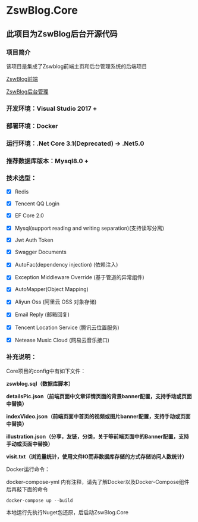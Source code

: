 # ZswBlog.Core
## 此项目为ZswBlog后台开源代码
### 项目简介
该项目是集成了Zswblog前端主页和后台管理系统的后端项目

[ZswBlog前端](https://github.com/Sandaman2015/ZswBlog3.0)

[ZswBlog后台管理](https://github.com/Sandaman2015/ZswBlog.Manager)

### 开发环境：Visual Studio 2017 +

### 部署环境：Docker 

### 运行环境：.Net Core 3.1(Deprecated) -> .Net5.0

### 推荐数据库版本：Mysql8.0 +

### 技术选型：

- [x] Redis
- [x] Tencent QQ Login
- [x] EF Core 2.0
- [x] Mysql(support reading and writing separation)(支持读写分离)
- [x] Jwt Auth Token 
- [x] Swagger Documents
- [x] AutoFac(dependency injection) (依赖注入)
- [x] Exception Middleware Override (基于管道的异常组件)
- [x] AutoMapper(Object Mapping) 
- [x] Aliyun Oss (阿里云 OSS 对象存储)
- [x] Email Reply (邮箱回复)
- [x] Tencent Location Service (腾讯云位置服务)
- [x] Netease Music Cloud (网易云音乐接口)


### 补充说明：

Core项目的config中有如下文件：

**zswblog.sql（数据库脚本）**

**detailsPic.json（前端页面中文章详情页面的背景banner配置，支持手动或页面中替换）**

**indexVideo.json（前端页面中首页的视频或图片banner配置，支持手动或页面中替换）**

**illustration.json（分享，友链，分类，关于等前端页面中的Banner配置，支持手动或页面中替换）**

**visit.txt（浏览量统计，使用文件IO而非数据库存储的方式存储访问人数统计）**

Docker运行命令：

docker-compose-yml 内有注释，请先了解Docker以及Docker-Compose组件后再敲下面的命令

```
docker-compose up --build
```

本地运行先执行Nuget包还原，后启动ZswBlog.Core


